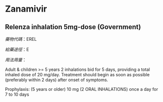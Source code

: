 # Zanamivir

## Relenza inhalation 5mg-dose (Government)

*藥物代碼*：EREL

*給藥途徑*：E

*用法用量*：

Adult & children >= 5 years 2 inhalations bid for 5 days, providing a total inhaled dose of 20 mg/day. Treatment should begin as soon as possible (preferably within 2 days) after onset of symptoms.

Prophylaxis: (5 years or older) 10 mg (2 ORAL INHALATIONS) once a day for 7 to 10 days

